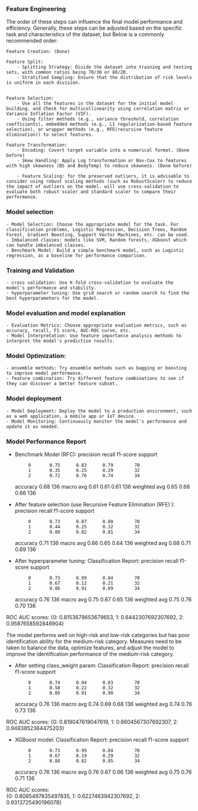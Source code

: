 
### Feature Engineering
The order of these steps can influence the final model performance and efficiency. Generally, these steps can be adjusted based on the specific task and characteristics of the dataset, but Below is a commonly recommended order:

    Feature Creation: (Done)
    
    Feature Split:
        - Splitting Strategy: Divide the dataset into training and testing sets, with common ratios being 70/30 or 80/20.
        - Stratified Sampling: Ensure that the distribution of risk levels is uniform in each division.


    Feature Selection: 
        - Use all the features in the dataset for the initial model building. and Check for multicollinearity using correlation matrix or Variance Inflation Factor (VIF).
        - Using filter methods (e.g., variance threshold, correlation coefficients), embedded methods (e.g., L1 regularization-based feature selection), or wrapper methods (e.g., RFE(recursive feature elimination)) to select features.

    Feature Transformation: 
        - Encoding: Covert target variable into a numerical format. (Done before)
        - Skew Handling: Apply Log transformation or Box-Cox to features with high skewness (BS and BodyTemp) to reduce skewness. (Done before)

        - Feature Scaling: for the preserved outliers, it is advisable to consider using robust scaling methods (such as RobustScaler) to reduce the impact of outliers on the model. will use cross-validation to evaluate both robust scaler and standard scaler to compare their performance.


### Model selection
    - Model Selection: Choose the appropriate model for the task. For classification problems, Logistic Regression, Decision Trees, Random Forest, Gradient Boosting, Support Vector Machines, etc. can be used.
    - Imbalanced classes: models like SVM, Random forests, XGboost which can handle imbalanced classes.
    - Benchmark Model: Build a simple benchmark model, such as Logistic regression, as a baseline for performance comparison.

### Training and Validation
    - cross validation: Use K-fold cross-validation to evaluate the model's performance and stability.
    - hyperparameter tuning: Use grid search or random search to find the best hyperparameters for the model.

### Model evaluation and model explanation
    - Evaluation Metrics: Choose appropriate evaluation metrics, such as accuracy, recall, F1 score, AUC-ROC curve, etc.
    - Model Interpretation: Use feature importance analysis methods to interpret the model's prediction results.

### Model Optimization:
    - ensemble methods: Try ensemble methods such as bagging or boosting to improve model performance.
    - feature combination: Try different feature combinations to see if they can discover a better feature subset.

### Model deployment
    - Model Deployment: Deploy the model to a production environment, such as a web application, a mobile app or IoT device.
    - Model Monitoring: Continuously monitor the model's performance and update it as needed.


### Model Performance Report
- Benchmark Model (RFC): 
              precision    recall  f1-score   support

           0       0.75      0.83      0.79        70
           1       0.35      0.25      0.29        32
           2       0.72      0.76      0.74        34

    accuracy                           0.68       136
   macro avg       0.61      0.61      0.61       136
weighted avg       0.65      0.68      0.66       136


- After feature selection (use Recursive Feature Elimination (RFE) ):
precision    recall  f1-score   support

           0       0.73      0.87      0.80        70
           1       0.44      0.25      0.32        32
           2       0.80      0.82      0.81        34

    accuracy                           0.71       136
   macro avg       0.66      0.65      0.64       136
weighted avg       0.68      0.71      0.69       136



- After hyperparameter tuning:
Classification Report:
              precision    recall  f1-score   support

           0       0.73      0.99      0.84        70
           1       0.67      0.12      0.21        32
           2       0.86      0.91      0.89        34

    accuracy                           0.76       136
   macro avg       0.75      0.67      0.65       136
weighted avg       0.75      0.76      0.70       136


ROC AUC scores:
{0: 0.8153679653679653, 1: 0.6442307692307692, 2: 0.9587658592848904}


The model performs well on high-risk and low-risk categories but has poor identification ability for the medium-risk category. Measures need to be taken to balance the data, optimize features, and adjust the model to improve the identification performance of the medium-risk category. 


- After setting class_weight param:
Classification Report:
              precision    recall  f1-score   support

           0       0.74      0.94      0.83        70
           1       0.58      0.22      0.32        32
           2       0.89      0.91      0.90        34

    accuracy                           0.76       136
   macro avg       0.74      0.69      0.68       136
weighted avg       0.74      0.76      0.73       136

ROC AUC scores:
{0: 0.819047619047619, 1: 0.6604567307692307, 2: 0.9483852364475203}



- XGBoost model:
Classification Report:
               precision    recall  f1-score   support

           0       0.73      0.99      0.84        70
           1       0.67      0.19      0.29        32
           2       0.88      0.82      0.85        34

    accuracy                           0.76       136
   macro avg       0.76      0.67      0.66       136
weighted avg       0.75      0.76      0.71       136

ROC AUC scores:  
{0: 0.8085497835497835, 1: 0.6227463942307692, 2: 0.9313725490196078}